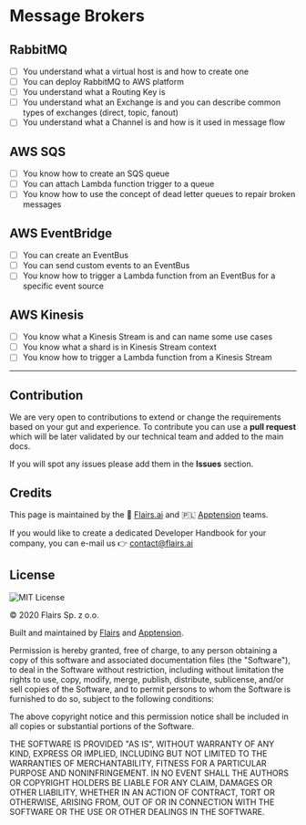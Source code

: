 Message Brokers
===============

RabbitMQ
--------

*   [ ] You understand what a virtual host is and how to create one
*   [ ] You can deploy RabbitMQ to AWS platform
*   [ ] You understand what a Routing Key is
*   [ ] You understand what an Exchange is and you can describe common types of exchanges (direct, topic, fanout)
*   [ ] You understand what a Channel is and how is it used in message flow

AWS SQS
-------

*   [ ] You know how to create an SQS queue
*   [ ] You can attach Lambda function trigger to a queue
*   [ ] You know how to use the concept of dead letter queues to repair broken messages

AWS EventBridge
---------------

*   [ ] You can create an EventBus
*   [ ] You can send custom events to an EventBus
*   [ ] You know how to trigger a Lambda function from an EventBus for a specific event source

AWS Kinesis
-----------

*   [ ] You know what a Kinesis Stream is and can name some use cases
*   [ ] You know what a shard is in Kinesis Stream context
*   [ ] You know how to trigger a Lambda function from a Kinesis Stream

* * *

Contribution
------------

We are very open to contributions to extend or change the requirements based on your gut and experience. To contribute you can use a **pull request** which will be later validated by our technical team and added to the main docs.

If you will spot any issues please add them in the **Issues** section.

Credits
-------

This page is maintained by the 🔹 [Flairs.ai](http://Flairs.ai) and 🇵🇱 [Apptension](https://apptension.com) teams.

If you would like to create a dedicated Developer Handbook for your company, you can e-mail us 👉 [contact@flairs.ai](mailto:contact@flairs.ai)

License
-------

![MIT License](https://img.shields.io/badge/License-MIT-blue.svg)

© 2020 Flairs Sp. z o.o.

Built and maintained by [Flairs](https://www.flairs.ai) and [Apptension](https://apptension.com).

Permission is hereby granted, free of charge, to any person obtaining a copy of this software and associated documentation files (the "Software"), to deal in the Software without restriction, including without limitation the rights to use, copy, modify, merge, publish, distribute, sublicense, and/or sell copies of the Software, and to permit persons to whom the Software is furnished to do so, subject to the following conditions:

The above copyright notice and this permission notice shall be included in all copies or substantial portions of the Software.

THE SOFTWARE IS PROVIDED "AS IS", WITHOUT WARRANTY OF ANY KIND, EXPRESS OR IMPLIED, INCLUDING BUT NOT LIMITED TO THE WARRANTIES OF MERCHANTABILITY, FITNESS FOR A PARTICULAR PURPOSE AND NONINFRINGEMENT. IN NO EVENT SHALL THE AUTHORS OR COPYRIGHT HOLDERS BE LIABLE FOR ANY CLAIM, DAMAGES OR OTHER LIABILITY, WHETHER IN AN ACTION OF CONTRACT, TORT OR OTHERWISE, ARISING FROM, OUT OF OR IN CONNECTION WITH THE SOFTWARE OR THE USE OR OTHER DEALINGS IN THE SOFTWARE.